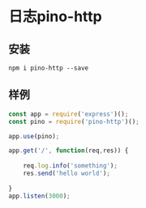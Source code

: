 # 日志pino-http

## 安装
```shell
npm i pino-http --save
```
## 样例
```js
const app = require('express')();
const pino = require('pino-http')();

app.use(pino);

app.get('/', function(req,res)) {
	
	req.log.info('something');
	res.send('hello world');
	
}
app.listen(3000);
```